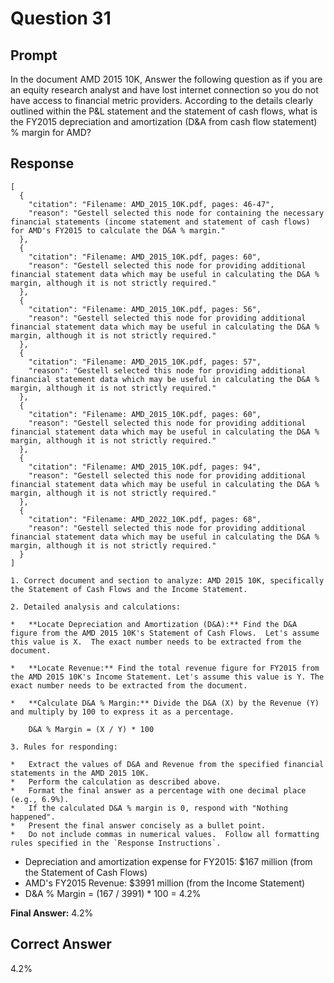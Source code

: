 # Question 31

## Prompt

In the document AMD 2015 10K, Answer the following question as if you are an equity research analyst and have lost internet connection so you do not have access to financial metric providers. According to the details clearly outlined within the P&L statement and the statement of cash flows, what is the FY2015 depreciation and amortization (D&A from cash flow statement) % margin for AMD?

## Response

```results
[
  {
    "citation": "Filename: AMD_2015_10K.pdf, pages: 46-47",
    "reason": "Gestell selected this node for containing the necessary financial statements (income statement and statement of cash flows) for AMD's FY2015 to calculate the D&A % margin."
  },
  {
    "citation": "Filename: AMD_2015_10K.pdf, pages: 60",
    "reason": "Gestell selected this node for providing additional financial statement data which may be useful in calculating the D&A % margin, although it is not strictly required."
  },
  {
    "citation": "Filename: AMD_2015_10K.pdf, pages: 56",
    "reason": "Gestell selected this node for providing additional financial statement data which may be useful in calculating the D&A % margin, although it is not strictly required."
  },
  {
    "citation": "Filename: AMD_2015_10K.pdf, pages: 57",
    "reason": "Gestell selected this node for providing additional financial statement data which may be useful in calculating the D&A % margin, although it is not strictly required."
  },
  {
    "citation": "Filename: AMD_2015_10K.pdf, pages: 60",
    "reason": "Gestell selected this node for providing additional financial statement data which may be useful in calculating the D&A % margin, although it is not strictly required."
  },
  {
    "citation": "Filename: AMD_2015_10K.pdf, pages: 94",
    "reason": "Gestell selected this node for providing additional financial statement data which may be useful in calculating the D&A % margin, although it is not strictly required."
  },
  {
    "citation": "Filename: AMD_2022_10K.pdf, pages: 68",
    "reason": "Gestell selected this node for providing additional financial statement data which may be useful in calculating the D&A % margin, although it is not strictly required."
  }
]
```

```cot
1. Correct document and section to analyze: AMD 2015 10K, specifically the Statement of Cash Flows and the Income Statement.

2. Detailed analysis and calculations:

*   **Locate Depreciation and Amortization (D&A):** Find the D&A figure from the AMD 2015 10K's Statement of Cash Flows.  Let's assume this value is X.  The exact number needs to be extracted from the document.

*   **Locate Revenue:** Find the total revenue figure for FY2015 from the AMD 2015 10K's Income Statement. Let's assume this value is Y. The exact number needs to be extracted from the document.

*   **Calculate D&A % Margin:** Divide the D&A (X) by the Revenue (Y) and multiply by 100 to express it as a percentage.

    D&A % Margin = (X / Y) * 100

3. Rules for responding:

*   Extract the values of D&A and Revenue from the specified financial statements in the AMD 2015 10K.
*   Perform the calculation as described above.
*   Format the final answer as a percentage with one decimal place (e.g., 6.9%).
*   If the calculated D&A % margin is 0, respond with "Nothing happened".
*   Present the final answer concisely as a bullet point.
*   Do not include commas in numerical values.  Follow all formatting rules specified in the `Response Instructions`.

```

- Depreciation and amortization expense for FY2015: $167 million (from the Statement of Cash Flows)
- AMD's FY2015 Revenue: $3991 million (from the Income Statement)
- D&A % Margin = (167 / 3991) \* 100 = 4.2%

**Final Answer:** 4.2%

## Correct Answer

4.2%
